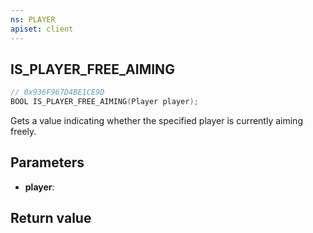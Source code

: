 ```yaml
---
ns: PLAYER
apiset: client
---
```

## IS_PLAYER_FREE_AIMING

```c
// 0x936F967D4BE1CE9D
BOOL IS_PLAYER_FREE_AIMING(Player player);
```

Gets a value indicating whether the specified player is currently aiming freely.

## Parameters
* **player**:

## Return value